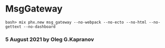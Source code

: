 # MsgGateway

```
bash> mix phx.new msg_gateway --no-webpack --no-ecto --no-html --no-gettext --no-dashboard
```

### 5 August 2021 by Oleg G.Kapranov

